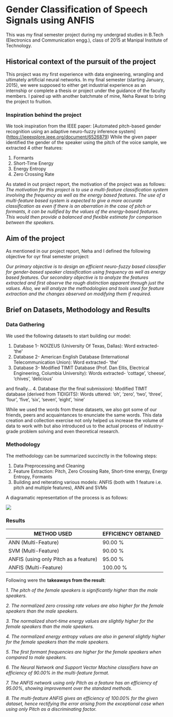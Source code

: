 # Gender Classification of Speech Signals using ANFIS

This was my final semester project during my undergrad studies in B.Tech (Electronics and Communication engg.), class of 2015 at Manipal Institute of Technology.

## Historical context of the pursuit of the project
This project was my first experience with data engineering, wrangling and ultimately artificial neural networks. In my final semester (starting January, 2015), we were supposed to either get industrial experience as an internship or complete a thesis or project under the guidance of the faculty members. I paired up with another batchmate of mine, Neha Rawat to bring the project to fruition.

### Inspiration behind the project
We took inspiration from the IEEE paper: [Automated pitch-based gender recognition using an adaptive neuro-fuzzy inference system] (https://ieeexplore.ieee.org/document/6526879)
While the given paper identified the gender of the speaker using the pitch of the voice sample, we extracted 4 other features:

1. Formants
2. Short-Time Energy
3. Energy Entropy
4. Zero Crossing Rate

As stated in out project report, the motivation of the project was as follows:
_The motivation for this project is to use a multi-feature classification system involving the frequency as well as the energy based features. 
The use of a multi-feature based system is expected to give a more accurate classification as even if there is an aberration in the case of pitch or formants, it can be nullified by the values of the energy-based features. This would then provide a balanced and flexible estimate for comparison between the speakers._

## Aim of the project
As mentioned in our project report, Neha and I defined the following objective for oyr final semester project:

_Our primary objective is to design an efficient neuro-fuzzy based classifier for gender-based speaker classification using frequency as well as energy based features.
Our secondary objective is to analyze the features extracted and first observe the rough distinction apparent through just the values. Also, we will analyze the methodologies and tools used for feature extraction and the changes observed on modifying them if required._

## Brief on Datasets, Methodology and Results

### Data Gathering
We used the following datasets to start building our model:
1. Database 1- NOIZEUS (University Of Texas, Dallas): Word extracted- ‘the’
2. Database 2- American English Database (International Telecommunication Union): Word extracted- ‘the’
3. Database 3- Modified TIMIT Database (Prof. Dan Ellis, Electrical Engineering, Columbia University): Words extracted- ‘cottage’, ‘cheese’, ‘chives’, ‘delicious’

and finally...
4. Database (for the final submission): Modified TIMIT database (derived from TIDIGITS): Words uttered: ‘oh’, ‘zero’, ‘two’, ‘three’, ‘four’, ‘five’, ‘six’, ‘seven’, ‘eight’, ‘nine’

While we used the words from these datasets, we also got some of our friends, peers and acquaintances to enunciate the same words. This data creation and collection exercise not only helped us increase the volume of data to work with but also introduced us to the actual process of industry-grade problem solving and even theoretical research. 

### Methodology
The methodology can be summarized succinctly in the following steps:
1. Data Preprocessing and Cleaning
2. Feature Extraction: Pitch, Zero Crossing Rate, Short-time energy, Energy Entropy, Formants
3. Building and reiterating various models: ANFIS (both with 1 feature i.e. pitch and multiple features), ANN and SVMs

A diagramatic representation of the process is as follows:

<img src="https://github.com/srishtis/Gender-classification-of-Speech-Signals-using-ANFIS/blob/master/process_summary.png" />

### Results
METHOD USED | EFFICIENCY OBTAINED
------------ | -------------
ANN (Multi-Feature) | 90.00 %
SVM (Multi-Feature) | 90.00 %
ANFIS (using only Pitch as a feature) | 95.00 %
ANFIS (Multi-Feature) | 100.00 %

Following were the __takeaways from the result__:

_1. The pitch of the female speakers is significantly higher than the male speakers._

_2. The normalized zero crossing rate values are also higher for the female speakers than the male speakers._

_3. The normalized short-time energy values are slightly higher for the female speakers than the male speakers._

_4. The normalized energy entropy values are also in general slightly higher for the female speakers than the male speakers._

_5. The first formant frequencies are higher for the female speakers when compared to male speakers._

_6. The Neural Network and Support Vector Machine classifiers have an efficiency of 90.00% in the multi-feature format._

_7. The ANFIS network using only Pitch as a feature has an efficiency of 95.00%, showing improvement over the standard methods._

_8. The multi-feature ANFIS gives an efficiency of 100.00% for the given dataset, hence rectifying the error arising from the exceptional case when using only Pitch as a discriminating factor._
